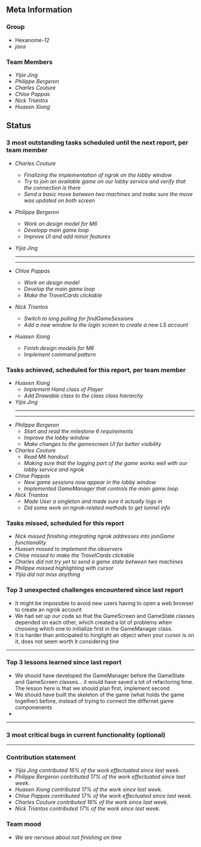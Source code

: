 ## Meta Information

### Group

 * Hexanome-*12*
 * *java*

### Team Members

 * *Yijia Jing*
 * *Philippe Bergeron*
 * *Charles Couture*
 * *Chloe Pappas*
 * *Nick Triantos*
 * *Huasen Xiong*

## Status

### 3 most outstanding tasks scheduled until the next report, per team member

 * *Charles Couture*
   * *Finalizing the implementation of ngrok on the lobby window*
   * *Try to join an available game on our lobby service and verify that the connection is there*
   * *Send a basic move between two machines and make sure the move was updated on both screen*

 * *Philippe Bergeron*
   * *Work on design model for M6*
   * *Developp main game loop*
   * *Improve UI and add minor features*
   
 * *Yijia Jing*
   * **
   * **
   
 * *Chloe Pappas*
   * *Work on design model*
   * *Develop the main game loop*
   * *Make the TravelCards clickable*
 * *Nick Triantos*
   * *Switch to long polling for findGameSessions*
   * *Add a new window to the login screen to create a new LS account*

 * *Huasen Xiong*
   * *Finish design models for M6*
   * *Implement command pattern*
   


### Tasks achieved, scheduled for this report, per team member


 * *Huasen Xiong*
   * *Implement Hand class of Player*
   * *Add Drawable class to the class class hierarchy*
 * *Yijia Jing*
   * **
   * **
 * *Philippe Bergeron*
   * *Start and read the milestone 6 requirements*
   * *Improve the lobby window*
   * *Make changes to the gamescreen UI for better visibility*
*  *Charles Couture*
   * *Read M6 handout*
   * *Making sure that the logging part of the game works well with our lobby service and ngrok*
*  *Chloe Pappas*
   * *New game sessions now appear in the lobby window*
   * *Implemented GameManager that controls the main game loop* 
*  *Nick Triantos*
   * *Made User a singleton and made sure it actually logs in*
   * *Did some work on ngrok-related methods to get tunnel info*


### Tasks missed, scheduled for this report
 * *Nick missed finishing integrating ngrok addresses into joinGame functionality*
 * *Huasen missed to implement the observers*
 * *Chloe missed to make the TravelCards clickable*
 * *Charles did not try yet to send a game state between two machines*
 * *Philippe missed highlighting with cursor*
 * *Yijia did not miss anything*


### Top 3 unexpected challenges encountered since last report

 * It might be impossible to avoid new users having to open a web browser to create an ngrok account 
 * We had set up our code so that the GameScreen and GameState classes depended on each other, which created a lot of problems when choosing which one to initialize first in the GameManager class.  
 * It is harder than anticipated to hinglight an object when your cursor is on it, does not seem worth it considering tine
 * **


### Top 3 lessons learned since last report

 * We should have developed the GameManager before the GameState and GameScreen classes… it would have saved a lot of refactoring time. The lesson here is that we should plan first, implement second
 * We should have built the skeleton of the game (what holds the game together) before, instead of trying to connect the differnet game componenents
 * 
 * **

### 3 most critical bugs in current functionality (optional)
* **

### Contribution statement

 * *Yijia Jing contributed 16% of the work effectuated since last week.*
 * *Philippe Bergeron contributed 17% of the work effectuated since last week.*
 * *Huasen Xiong contributed 17% of the work since last week.*  
 * *Chloe Pappas contributed 17% of the work effectuated since last week.*
 * *Charles Couture contributed 16% of the work since last week.*
 * *Nick Triantos contributed 17% of the work since last week.*

### Team mood

 * *We are nervous about not finishing on time*
